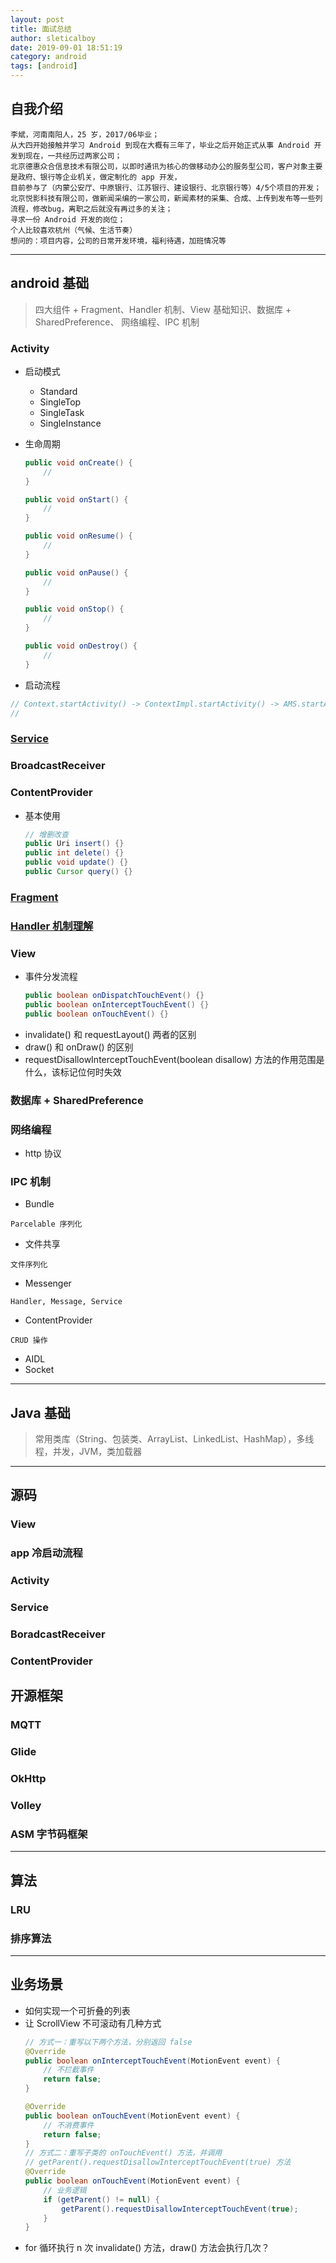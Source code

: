 ```yaml
---
layout: post
title: 面试总结
author: sleticalboy
date: 2019-09-01 18:51:19
category: android
tags: [android]
---
```


## 自我介绍
```
李斌，河南南阳人，25 岁，2017/06毕业；
从大四开始接触并学习 Android 到现在大概有三年了，毕业之后开始正式从事 Android 开发到现在，一共经历过两家公司；
北京德惠众合信息技术有限公司，以即时通讯为核心的做移动办公的服务型公司，客户对象主要是政府、银行等企业机关，做定制化的 app 开发，
目前参与了（内蒙公安厅、中原银行、江苏银行、建设银行、北京银行等）4/5个项目的开发；
北京悦影科技有限公司，做新闻采编的一家公司，新闻素材的采集、合成、上传到发布等一些列流程，修改bug，离职之后就没有再过多的关注；
寻求一份 Android 开发的岗位；
个人比较喜欢杭州（气候、生活节奏）
想问的：项目内容，公司的日常开发环境，福利待遇，加班情况等
```

---
## android 基础
> 四大组件 + Fragment、Handler 机制、View 基础知识、数据库 + SharedPreference、
  网络编程、IPC 机制
### Activity

- 启动模式
    - Standard
    - SingleTop
    - SingleTask
    - SingleInstance

- 生命周期
    ```java
    public void onCreate() {
        //
    }

    public void onStart() {
        //
    }

    public void onResume() {
        //
    }

    public void onPause() {
        //
    }

    public void onStop() {
        //
    }

    public void onDestroy() {
        //
    }
    ```

- 启动流程
```java
// Context.startActivity() -> ContextImpl.startActivity() -> AMS.startActivity() ->
// 
```

### [Service](/posts/Service)

### BroadcastReceiver

### ContentProvider
- 基本使用
    ```java
    // 增删改查
    public Uri insert() {}
    public int delete() {}
    public void update() {}
    public Cursor query() {}
    ```

### [Fragment](/posts/Fragment)

### [Handler 机制理解](/posts/Handler机制)

### View
- 事件分发流程
    ```java
    public boolean onDispatchTouchEvent() {}
    public boolean onInterceptTouchEvent() {}
    public boolean onTouchEvent() {}
    ```
- invalidate() 和 requestLayout() 两者的区别
- draw() 和 onDraw() 的区别
- requestDisallowInterceptTouchEvent(boolean disallow) 方法的作用范围是什么，该标记位何时失效

### 数据库 + SharedPreference

### 网络编程
- http 协议

### IPC 机制
- Bundle
```
Parcelable 序列化
```
- 文件共享
```
文件序列化
```
- Messenger
```
Handler, Message, Service
```
- ContentProvider
```
CRUD 操作
```
- AIDL
- Socket


---
## Java 基础
> 常用类库（String、包装类、ArrayList、LinkedList、HashMap），多线程，并发，JVM，类加载器

---
## 源码

### View

### app 冷启动流程

### Activity

### Service

### BoradcastReceiver

### ContentProvider

## 开源框架

### MQTT

### Glide

### OkHttp

### Volley

### ASM 字节码框架

---
## 算法

### LRU 

### 排序算法

---
## 业务场景
- 如何实现一个可折叠的列表
- 让 ScrollView 不可滚动有几种方式
    ```java
    // 方式一：重写以下两个方法，分别返回 false
    @Override
    public boolean onInterceptTouchEvent(MotionEvent event) {
        // 不拦截事件
        return false;
    }

    @Override
    public boolean onTouchEvent(MotionEvent event) {
        // 不消费事件
        return false;
    }
    // 方式二：重写子类的 onTouchEvent() 方法，并调用 
    // getParent().requestDisallowInterceptTouchEvent(true) 方法
    @Override
    public boolean onTouchEvent(MotionEvent event) {
        // 业务逻辑
        if (getParent() != null) {
            getParent().requestDisallowInterceptTouchEvent(true);
        }
    }
    ```
- for 循环执行 n 次 invalidate() 方法，draw() 方法会执行几次？
